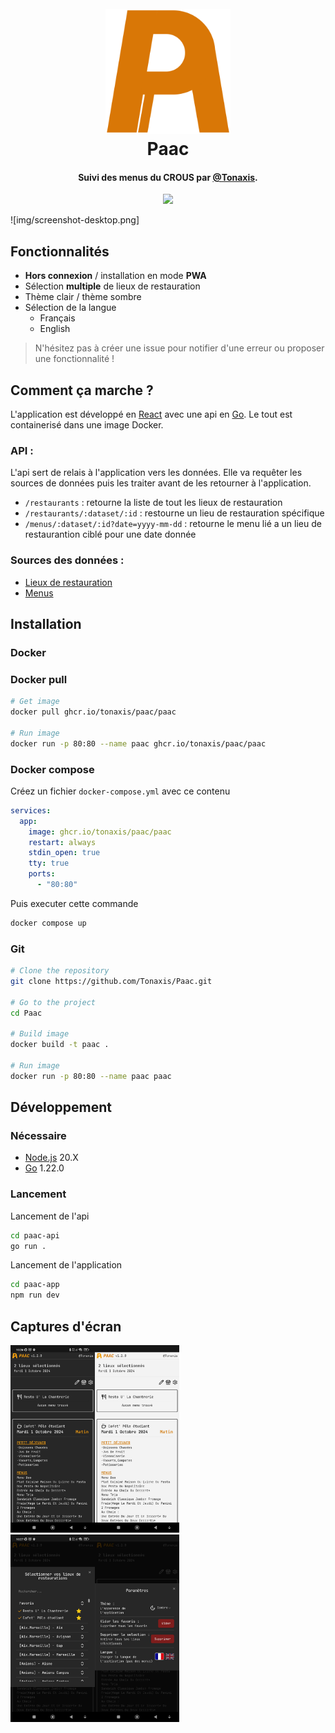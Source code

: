 <h1 align="center">
  <br>
  <a href="https://paac.tonaxis.fr"><img src="https://raw.githubusercontent.com/Tonaxis/Paac/main/img/logo-paac.svg" alt="Paac" width="200"></a>
  <br>
  Paac
  <br>
</h1>

<h4 align="center">Suivi des menus du CROUS par <a href="https://github.com/Tonaxis" target="_blank">@Tonaxis</a>.</h4>

<p align="center">
  <a href="https://github.com/Tonaxis/Paac/tags"><img src="https://img.shields.io/github/v/tag/tonaxis/paac"></a>
</p>

![img/screenshot-desktop.png]

## Fonctionnalités

- **Hors connexion** / installation en mode **PWA**
- Sélection **multiple** de lieux de restauration
- Thème clair / thème sombre
- Sélection de la langue
  - Français
  - English

> N'hésitez pas à créer une issue pour notifier d'une erreur ou proposer une fonctionnalité !

## Comment ça marche ?

L'application est développé en [React](https://fr.react.dev) avec une api en [Go](https://go.dev). Le tout est containerisé dans une image Docker.

### API :

L'api sert de relais à l'application vers les données. Elle va requêter les sources de données puis les traiter avant de les retourner à l'application.

- `/restaurants` : retourne la liste de tout les lieux de restauration
- `/restaurants/:dataset/:id` : restourne un lieu de restauration spécifique
- `/menus/:dataset/:id?date=yyyy-mm-dd` : retourne le menu lié a un lieu de restaurantion ciblé pour une date donnée

### Sources des données :

- [Lieux de restauration](https://www.data.gouv.fr/fr/datasets/restaurants-brasseries-et-cafeterias-des-crous/)
- [Menus](https://www.data.gouv.fr/fr/datasets/menus-des-restaurants-brasseries-et-cafeterias/#/resources)

## Installation

### Docker

### Docker pull

```sh
# Get image
docker pull ghcr.io/tonaxis/paac/paac

# Run image
docker run -p 80:80 --name paac ghcr.io/tonaxis/paac/paac
```

### Docker compose

Créez un fichier `docker-compose.yml` avec ce contenu

```yml
services:
  app:
    image: ghcr.io/tonaxis/paac/paac
    restart: always
    stdin_open: true
    tty: true
    ports:
      - "80:80"
```

Puis executer cette commande

```sh
docker compose up
```

### Git

```sh
# Clone the repository
git clone https://github.com/Tonaxis/Paac.git

# Go to the project
cd Paac

# Build image
docker build -t paac .

# Run image
docker run -p 80:80 --name paac paac
```

## Développement

### Nécessaire

- [Node.js](https://nodejs.org/fr/download/package-manager) 20.X
- [Go](https://go.dev/doc/install) 1.22.0

### Lancement

Lancement de l'api

```sh
cd paac-api
go run .
```

Lancement de l'application

```sh
cd paac-app
npm run dev
```

## Captures d'écran

<img src="img/screenshot-mobile1.jpg" height="300" ><img src="img/screenshot-mobile2.jpg" height="300"/>
<br>
<img src="img/screenshot-mobile3.jpg" height="300" /><img src="img/screenshot-mobile4.jpg" height="300"/>
<br>
